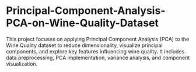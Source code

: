 # Principal-Component-Analysis-PCA-on-Wine-Quality-Dataset
This project focuses on applying Principal Component Analysis (PCA) to the Wine Quality dataset to reduce dimensionality, visualize principal components, and explore key features influencing wine quality. It includes data preprocessing, PCA implementation, variance analysis, and component visualization.
